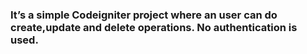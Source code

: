 ###   It’s a simple Codeigniter project where an user can do create,update and delete operations. No authentication is used.

 
